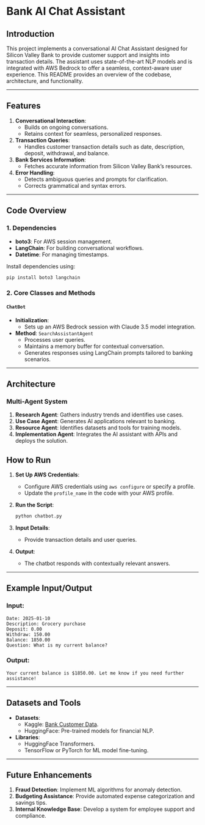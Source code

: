 # Bank AI Chat Assistant

## Introduction
This project implements a conversational AI Chat Assistant designed for Silicon Valley Bank to provide customer support and insights into transaction details. The assistant uses state-of-the-art NLP models and is integrated with AWS Bedrock to offer a seamless, context-aware user experience. This README provides an overview of the codebase, architecture, and functionality.

---

## Features

1. **Conversational Interaction**:
   - Builds on ongoing conversations.
   - Retains context for seamless, personalized responses.
2. **Transaction Queries**:
   - Handles customer transaction details such as date, description, deposit, withdrawal, and balance.
3. **Bank Services Information**:
   - Fetches accurate information from Silicon Valley Bank’s resources.
4. **Error Handling**:
   - Detects ambiguous queries and prompts for clarification.
   - Corrects grammatical and syntax errors.

---

## Code Overview

### 1. Dependencies
- **boto3**: For AWS session management.
- **LangChain**: For building conversational workflows.
- **Datetime**: For managing timestamps.

Install dependencies using:
```bash
pip install boto3 langchain
```

### 2. Core Classes and Methods

#### `ChatBot`
- **Initialization**:
  - Sets up an AWS Bedrock session with Claude 3.5 model integration.
- **Method**: `SearchAssistantAgent`
  - Processes user queries.
  - Maintains a memory buffer for contextual conversation.
  - Generates responses using LangChain prompts tailored to banking scenarios.

---

## Architecture

### Multi-Agent System
1. **Research Agent**: Gathers industry trends and identifies use cases.
2. **Use Case Agent**: Generates AI applications relevant to banking.
3. **Resource Agent**: Identifies datasets and tools for training models.
4. **Implementation Agent**: Integrates the AI assistant with APIs and deploys the solution.



## How to Run

1. **Set Up AWS Credentials**:
   - Configure AWS credentials using `aws configure` or specify a profile.
   - Update the `profile_name` in the code with your AWS profile.

2. **Run the Script**:
   ```bash
   python chatbot.py
   ```

3. **Input Details**:
   - Provide transaction details and user queries.

4. **Output**:
   - The chatbot responds with contextually relevant answers.

---

## Example Input/Output

### Input:
```plaintext
Date: 2025-01-10
Description: Grocery purchase
Deposit: 0.00
Withdraw: 150.00
Balance: 1850.00
Question: What is my current balance?
```

### Output:
```plaintext
Your current balance is $1850.00. Let me know if you need further assistance!
```

---

## Datasets and Tools
- **Datasets**:
  - Kaggle: [Bank Customer Data](https://www.kaggle.com/).
  - HuggingFace: Pre-trained models for financial NLP.
- **Libraries**:
  - HuggingFace Transformers.
  - TensorFlow or PyTorch for ML model fine-tuning.

---

## Future Enhancements
1. **Fraud Detection**: Implement ML algorithms for anomaly detection.
2. **Budgeting Assistance**: Provide automated expense categorization and savings tips.
3. **Internal Knowledge Base**: Develop a system for employee support and compliance.
